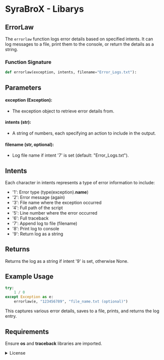 # SyraBroX - Libarys
## ErrorLaw
The `errorlaw` function logs error details based on specified intents. It can log messages to a file, print them to the console, or return the details as a string.

### Function Signature
```python
def errorlaw(exception, intents, filename="Error_Logs.txt"):
```
## Parameters
#### exception (Exception): 
- The exception object to retrieve error details from.
#### intents (str): 
- A string of numbers, each specifying an action to include in the output.
#### filename (str, optional): 
- Log file name if intent '7' is set (default: "Error_Logs.txt").
## Intents
Each character in intents represents a type of error information to include:

- '1': Error type (type(exception).__name__)
- '2': Error message (again)
- '3': File name where the exception occurred
- '4': Full path of the script
- '5': Line number where the error occurred
- '6': Full traceback
- '7': Append log to file (filename)
- '8': Print log to console
- '9': Return log as a string
## Returns
Returns the log as a string if intent '9' is set, otherwise None.
## Example Usage
```python
try:
    1 / 0
except Exception as e:
    errorlaw(e, "123456789", "file_name.txt (optional)")
```
This captures various error details, saves to a file, prints, and returns the log entry.

## Requirements
Ensure __os__ and __traceback__ libraries are imported.

<details>
<summary>License</summary>
Copyright 2024 SyraBroX

Permission is hereby granted, free of charge, to any person obtaining a copy of this software and associated documentation files (the “Software”), to deal in the Software without restriction, including without limitation the rights to use, copy, modify, merge, publish, distribute, sublicense, and/or sell copies of the Software, and to permit persons to whom the Software is furnished to do so, subject to the following conditions:

The above copyright notice and this permission notice shall be included in all copies or substantial portions of the Software.

THE SOFTWARE IS PROVIDED “AS IS”, WITHOUT WARRANTY OF ANY KIND, EXPRESS OR IMPLIED, INCLUDING BUT NOT LIMITED TO THE WARRANTIES OF MERCHANTABILITY, FITNESS FOR A PARTICULAR PURPOSE AND NONINFRINGEMENT. IN NO EVENT SHALL THE AUTHORS OR COPYRIGHT HOLDERS BE LIABLE FOR ANY CLAIM, DAMAGES OR OTHER LIABILITY, WHETHER IN AN ACTION OF CONTRACT, TORT OR OTHERWISE, ARISING FROM, OUT OF OR IN CONNECTION WITH THE SOFTWARE OR THE USE OR OTHER DEALINGS IN THE SOFTWARE.
</details>